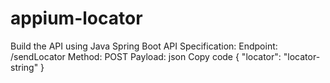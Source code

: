 # appium-locator

Build the API using Java Spring Boot
API Specification:
Endpoint: /sendLocator
Method: POST
Payload:
json
Copy code
{
  "locator": "locator-string"
}
